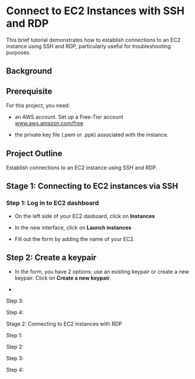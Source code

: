 # Connect to EC2 Instances with SSH and RDP

This brief tutorial demonstrates how to establish connections to an EC2 instance using SSH and RDP, particularly useful for troubleshooting purposes.

## Background


## Prerequisite

For this project, you need:

- an AWS account. Set up a Free-Tier account www.aws.amazon.com/free

- the private key file (.pem or .ppk) associated with the instance.

## Project Outline

Establish connections to an EC2 instance using SSH and RDP.

## Stage 1: Connecting to EC2 instances via SSH

### Step 1: Log in to EC2 dashboard

- On the left side of your EC2 dasboard, click on **Instances**

- In the new interface, click on **Launch instances**

- Fill out the form by adding the name of your EC2. 

## Step 2: Create a keypair

- In the form, you have 2 options: use an existing keypair or create a new keypair. Click on **Create a new keypair**.

- 

Step 3: 

Step 4: 

Stage 2: Connecting to EC2 instances with RDP

Step 1: 

Step 2: 

Step 3: 

Step 4: 